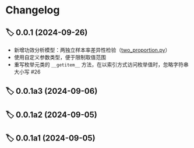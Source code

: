 # Changelog

## 🏷 0.0.1 (2024-09-26)

- 新增功效分析模型：两独立样本率差异性检验（[two_proportion.py](https://github.com/PyStatPower/PyStatPower/blob/main/src/pystatpower/models/two_proportion.py)）
- 使用自定义参数类型，便于限制取值范围
- 重写枚举元类的 `__getitem__` 方法，在以索引方式访问枚举值时，忽略字符串大小写 #26

## 🏷 0.0.1a3 (2024-09-06)

## 🏷 0.0.1a2 (2024-09-05)

## 🏷 0.0.1a1 (2024-09-05)
